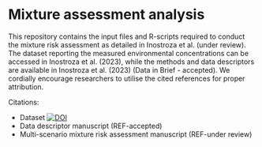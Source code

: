 # Mixture assessment analysis

This repository contains the input files and R-scripts required to conduct the mixture risk assessment as detailed in Inostroza et al. (under review). The dataset reporting the measured environmental concentrations can be accessed in Inostroza et al. (2023), while the methods and data descriptors are available in Inostroza et al. (2023) (Data in Brief - accepted). We cordially encourage researchers to utilise the cited references for proper attribution.

Citations:
- Dataset [![DOI](https://zenodo.org/badge/651531102.svg)](https://zenodo.org/badge/latestdoi/651531102)
- Data descriptor manuscript (REF-accepted)
- Multi-scenario mixture risk assessment manuscript (REF-under review)
